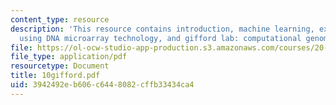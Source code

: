 ```yaml
---
content_type: resource
description: 'This resource contains introduction, machine learning, expression profiling
  using DNA microarray technology, and gifford lab: computational genomics.'
file: https://ol-ocw-studio-app-production.s3.amazonaws.com/courses/20-010j-introduction-to-bioengineering-be-010j-spring-2006/3942492eb606c6448082cffb33434ca4_10gifford.pdf
file_type: application/pdf
resourcetype: Document
title: 10gifford.pdf
uid: 3942492e-b606-c644-8082-cffb33434ca4
---
```

